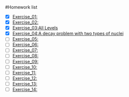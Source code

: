 #Homework list
- [x] [Exercise_01:]()
- [x] [Exercise_02:](https://www.zybuluo.com/cszzlhh/note/505447)
- [x] [Exercise_03:All Levels](https://www.zybuluo.com/cszzlhh/note/513193)
- [x] [Exercise_04:A decay problem with two types of nuclei](https://www.zybuluo.com/cszzlhh/note/525942)
- [ ] [Exercise_05:]()
- [ ] [Exercise_06:]()
- [ ] [Exercise_07:]()
- [ ] [Exercise_08:]()
- [ ] [Exercise_09:]()
- [ ] [Exercise_10:]()
- [ ] [Exercise_11:]()
- [ ] [Exercise_12:]()
- [ ] [Exercise_13:]()
- [ ] [Exercise_14:]()
